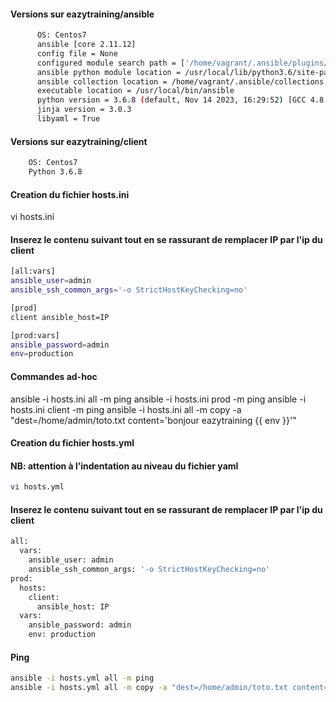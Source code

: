 #### Versions sur eazytraining/ansible
```bash
      OS: Centos7
      ansible [core 2.11.12]
      config file = None
      configured module search path = ['/home/vagrant/.ansible/plugins/modules', '/usr/share/ansible/plugins/modules']
      ansible python module location = /usr/local/lib/python3.6/site-packages/ansible
      ansible collection location = /home/vagrant/.ansible/collections:/usr/share/ansible/collections
      executable location = /usr/local/bin/ansible
      python version = 3.6.8 (default, Nov 14 2023, 16:29:52) [GCC 4.8.5 20150623 (Red Hat 4.8.5-44)]
      jinja version = 3.0.3
      libyaml = True
```
  
#### Versions sur eazytraining/client
```bash
    OS: Centos7
    Python 3.6.8
```

#### Creation du fichier hosts.ini

vi hosts.ini

#### Inserez le contenu suivant tout en se rassurant de remplacer IP par l'ip du client

```bash
[all:vars]
ansible_user=admin
ansible_ssh_common_args='-o StrictHostKeyChecking=no'

[prod]
client ansible_host=IP

[prod:vars]
ansible_password=admin
env=production
```

#### Commandes ad-hoc
ansible -i hosts.ini all -m ping
ansible -i hosts.ini prod -m ping
ansible -i hosts.ini client -m ping
ansible -i hosts.ini all -m copy -a "dest=/home/admin/toto.txt content='bonjour eazytraining {{ env }}'"

#### Creation du fichier hosts.yml
#### NB: attention à l’indentation au niveau du fichier yaml
```bash
vi hosts.yml
```

#### Inserez le contenu suivant tout en se rassurant de remplacer IP par l'ip du client

```bash
all:
  vars:
    ansible_user: admin
    ansible_ssh_common_args: '-o StrictHostKeyChecking=no'
prod:
  hosts:
    client:
      ansible_host: IP
  vars:
    ansible_password: admin
    env: production
```

#### Ping
```bash
ansible -i hosts.yml all -m ping
ansible -i hosts.yml all -m copy -a "dest=/home/admin/toto.txt content='bonjour eazytraining {{ env }}'"
```
